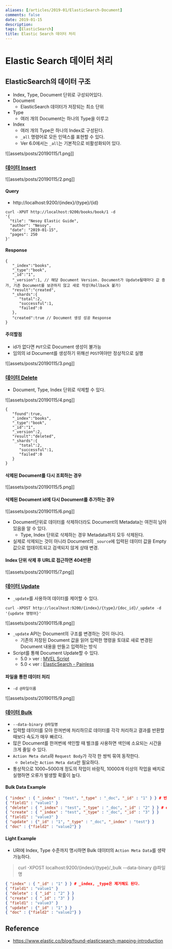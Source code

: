 ```yaml
---
aliases: [/articles/2019-01/ElasticSearch-Document]
comments: false
date: 2019-01-15
description: 
tags: [ElasticSearch]
title: Elastic Search 데이터 처리
---
```

# Elastic Search 데이터 처리
## ElasticSearch의 데이터 구조
- Index, Type, Document 단위로 구성되어있다.
- Document
    - ElasticSearch 데이터가 저장되는 최소 단위
- Type
    - 여러 개의 Document는 하나의 Type을 이루고
- Index
    - 여러 개의 Type은 하나의 Index로 구성된다.
    - `_all` 명령어로 모든 인덱스를 표현할 수 있다.
    - Ver 6.0에서는 `_all`는 기본적으로 비활성화되어 있다.

![[assets/posts/20190115/1.png]]

### [데이터 Insert](https://www.elastic.co/guide/en/elasticsearch/reference/current/docs-index_.html)

![[assets/posts/20190115/2.png]]

#### Query
- http://localhost:9200/{index}/{type}/{id}
```shell
curl -XPUT http://localhost:9200/books/book/1 -d
'{
  "tile": "Nesoy Elastic Guide",
  "author": "Nesoy",
  "date": "2019-01-15",
  "pages": 250
}'
```

#### Response
```shell
{
   "_index":"books",
   "_type":"book",
   "_id":"1",
   "_version":1, // 해당 Document Version. Document가 Update될때마다 값 증가, 기존 Document를 보관하지 않고 새로 작성(Rollback 불가)
   "result":"created",
   "_shards":{
      "total":2,
      "successful":1,
      "failed":0
   },
   "created":true // Document 생성 성공 Response
}
```

#### 주의할점
- id가 없다면 `PUT`으로 Document 생성이 불가능
- 임의의 id Document를 생성하기 위해선 `POST`여야만 정상적으로 실행

![[assets/posts/20190115/3.png]]



### [데이터 Delete](https://www.elastic.co/guide/en/elasticsearch/reference/current/docs-delete.html)
- Document, Type, Index 단위로 삭제할 수 있다.

![[assets/posts/20190115/4.png]]

```shell
{
   "found":true,
   "_index":"books",
   "_type":"book",
   "_id":"1",
   "_version":2,
   "result":"deleted",
   "_shards":{
      "total":2,
      "successful":1,
      "failed":0
   }
}
```

#### 삭제된 Document를 다시 조회하는 경우
![[assets/posts/20190115/5.png]]

#### 삭제된 Document id에 다시 Document를 추가하는 경우
![[assets/posts/20190115/6.png]]

- Document단위로 데이터를 삭제하더라도 Document의 Metadata는 여전히 남아있음을 알 수 있다.
    - Type, Index 단위로 삭제하는 경우 Metadata까지 모두 삭제된다.
- 실제로 삭제되는 것이 아니라 Document의 `_source`에 입력된 데이터 값을 Empty값으로 업데이트되고 검색되지 않게 상태 변경.

#### Index 단위 삭제 후 URL로 접근하면 404반환
![[assets/posts/20190115/7.png]]


### [데이터 Update](https://www.elastic.co/guide/en/elasticsearch/reference/current/docs-update.html)
- `_update`를 사용하여 데이터를 제어할 수 있다.
```shell
curl -XPOST http://localhost:9200/{index}/{type}/{doc_id}/_update -d '{update 명령어}'
```

![[assets/posts/20190115/8.png]]

- `_update` API는 Document의 구조를 변경하는 것이 아니다.
    - 기존의 저장된 Document 값을 읽어 입력한 명령을 토대로 새로 변경된 Document 내용을 만들고 입력하는 방식
- Script를 통해 Document Update할 수 있다.
    - 5.0 > ver : [MVEL Script](https://github.com/mvel/mvel)
    - 5.0 < ver : [ElasticSearch - Painless](https://www.elastic.co/guide/en/elasticsearch/painless/current/painless-examples.html)

#### 파일을 통한 데이터 처리
- `-d @파일이름`

![[assets/posts/20190115/9.png]]

### [데이터 Bulk](https://www.elastic.co/guide/en/elasticsearch/reference/current/docs-bulk.html)
- `--data-binary @파일명`
- 입력할 데이터를 모아 한꺼번에 처리하므로 데이터를 각각 처리하고 결과를 반환할 때보다 속도가 매우 빠르다.
- 많은 Document를 한꺼번에 색인할 때 벌크를 사용하면 색인에 소요되는 시간을 크게 줄일 수 있다.
- `Action Meta data`와 `Request Body`가 각각 한 쌍씩 묶여 동작한다.
    - `Delete`는 `Action Meta data`만 필요하다.
- 통상적으로 1000~5000개 정도의 작업이 바람직, 10000개 이상의 작업을 배치로 실행하면 오류가 발생할 확률이 높다.

#### Bulk Data Example
```json
{ "index" : { "_index" : "test", "_type" : "_doc", "_id" : "1" } } # 반드시 줄 바꿈으로 Meta data와 Body를 구분한다
{ "field1" : "value1" }
{ "delete" : { "_index" : "test", "_type" : "_doc", "_id" : "2" } } # delete는 Body가 필요없다.
{ "create" : { "_index" : "test", "_type" : "_doc", "_id" : "3" } }
{ "field1" : "value3" }
{ "update" : {"_id" : "1", "_type" : "_doc", "_index" : "test"} }
{ "doc" : {"field2" : "value2"} }
```

#### Light Example
- URI에 Index, Type 수준까지 명시하면 Bulk 데이터의 `Action Meta Data`를 생략 가능하다.
> curl -XPOST localhost:9200/{index}/{type}/_bulk --data-binary @파일명

```json
{ "index" : { "_id" : "1" } } # _index, _type은 제거해도 된다.
{ "field1" : "value1" }
{ "delete" : { "_id" : "2" } }
{ "create" : { "_id" : "3" } }
{ "field1" : "value3" }
{ "update" : {"_id" : "1" } }
{ "doc" : {"field2" : "value2"} }
```

## Reference
- <https://www.elastic.co/blog/found-elasticsearch-mapping-introduction>
